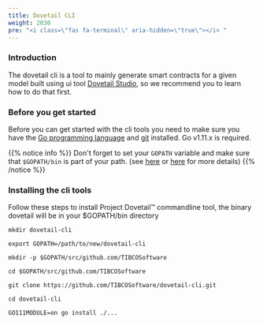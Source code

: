 ```yaml
---
title: Dovetail CLI
weight: 2030
pre: "<i class=\"fas fa-terminal\" aria-hidden=\"true\"></i> "
---
```

### Introduction
The dovetail cli is a tool to mainly generate smart contracts for a given model built using ui tool [Dovetail Studio](../getting-started-webui), so we recommend you to learn how to do that first.

### Before you get started
Before you can get started with the cli tools you need to make sure you have the [Go programming language](https://golang.org/doc/install) and [git](https://git-scm.com/book/en/v2/Getting-Started-Installing-Git) installed. Go v1.11.x is required.

{{% notice info %}}
Don't forget to set your `GOPATH` variable and make sure that `$GOPATH/bin` is part of your path. (see [here](https://golang.org/doc/code.html#GOPATH) or [here](https://github.com/golang/go/wiki/SettingGOPATH) for more details)
{{% /notice %}}

### Installing the cli tools
Follow these steps to install Project Dovetail™ commandline tool, the binary dovetail will be in your $GOPATH/bin directory

```
mkdir dovetail-cli

export GOPATH=/path/to/new/dovetail-cli

mkdir -p $GOPATH/src/github.com/TIBCOSoftware

cd $GOPATH/src/github.com/TIBCOSoftware

git clone https://github.com/TIBCOSoftware/dovetail-cli.git

cd dovetail-cli

GO111MODULE=on go install ./...
```
